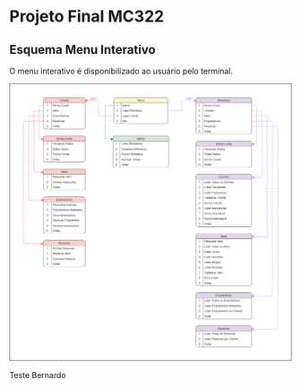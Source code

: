 # Projeto Final MC322

## Esquema Menu Interativo
O menu interativo é disponibilizado ao usuário pelo terminal. 

![](https://github.com/phdaccache/Projeto_MC322/blob/main/images/Menu_Interativo.png)

Teste Bernardo